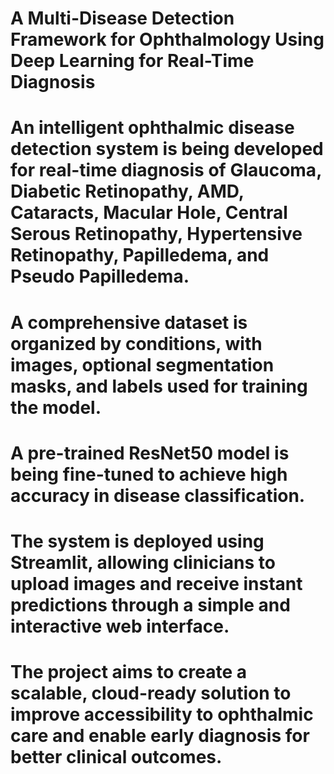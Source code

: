 # A Multi-Disease Detection Framework for Ophthalmology Using Deep Learning for Real-Time Diagnosis
# An intelligent ophthalmic disease detection system is being developed for real-time diagnosis of Glaucoma, Diabetic Retinopathy, AMD, Cataracts, Macular Hole, Central Serous Retinopathy, Hypertensive Retinopathy, Papilledema, and Pseudo Papilledema.
# A comprehensive dataset is organized by conditions, with images, optional segmentation masks, and labels used for training the model.
# A pre-trained ResNet50 model is being fine-tuned to achieve high accuracy in disease classification.
# The system is deployed using Streamlit, allowing clinicians to upload images and receive instant predictions through a simple and interactive web interface.
# The project aims to create a scalable, cloud-ready solution to improve accessibility to ophthalmic care and enable early diagnosis for better clinical outcomes. 
